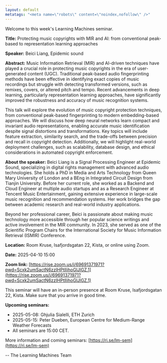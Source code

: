 ```yaml
---
layout: default
metatags: "<meta name=\"robots\" content=\"noindex,nofollow\" />"
---
```

 
Welcome to this week's Learning Machines seminar.

**Title:** Protecting music copyrights with MIR and AI: from conventional peak-based to representation learning approaches

**Speaker:** Beici Liang, Epidemic sound

**Abstract:** Music Information Retrieval (MIR) and AI-driven techniques have played a crucial role in protecting music copyrights in the era of user-generated content (UGC). Traditional peak-based audio fingerprinting methods have been effective in identifying exact copies of music recordings but struggle with detecting transformed versions, such as remixes, covers, or altered pitch and tempo. Recent advancements in deep learning, particularly representation learning approaches, have significantly improved the robustness and accuracy of music recognition systems.

This talk will explore the evolution of music copyright protection techniques, from conventional peak-based fingerprinting to modern embedding-based approaches. We will discuss how deep neural networks learn compact and invariant audio representations, enabling accurate music identification despite signal distortions and transformations. Key topics will include feature extraction, similarity search, and the trade-offs between precision and recall in copyright detection. Additionally, we will highlight real-world deployment challenges, such as scalability, database design, and ethical considerations in automated copyright enforcement.

**About the speaker:** Beici Liang is a Signal Processing Engineer at Epidemic Sound, specializing in digital rights management with advanced audio technologies. She holds a PhD in Media and Arts Technology from Queen Mary University of London and a BEng in Integrated Circuit Design from Tianjin University. Before her current role, she worked as a Backend and Cloud Engineer at multiple audio startups and as a Research Engineer at Tencent Music Entertainment, gaining extensive experience in large-scale music recognition and recommendation systems. Her work bridges the gap between academic research and real-world industry applications.

Beyond her professional career, Beici is passionate about making music technology more accessible through her popular science writings and active involvement in the MIR community. In 2023, she served as one of the Scientific Program Chairs for the International Society for Music Information Retrieval (ISMIR) Conference.

**Location:** Room Kruse, Isafjordsgatan 22, Kista, or online using Zoom.

**Date:** 2025-04-10 15:00

**Zoom link:** [https://rise.zoom.us/j/69691371971?pwd=Scxk2umSactN6zzIHPtlIihoGlJlGZ.1](https://rise.zoom.us/j/69691371971?pwd=Scxk2umSactN6zzIHPtlIihoGlJlGZ.1)


This seminar will have an in-person presence at Room Kruse, Isafjordsgatan 22, Kista. Make sure that you arrive in good time.


**Upcoming seminars:**

* 2025-05-08: Ghjulia Sialelli, ETH Zurich
* 2025-05-15: Peter Dueben, European Centre for Medium-Range Weather Forecasts
* All seminars are 15:00 CET.

More information and coming seminars: [https://ri.se/lm-sem](https://ri.se/lm-sem)

-- The Learning Machines Team

